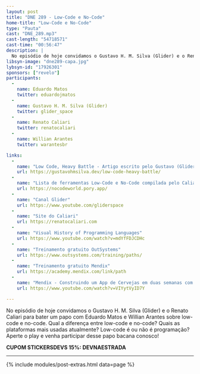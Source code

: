 ```yaml
---
layout: post
title: "DNE 289 - Low-Code e No-Code"
home-title: "Low-Code e No-Code"
type: "Pauta"
cast: "DNE_289.mp3"
cast-length: "54718571"
cast-time: "00:56:47"
description: |
  No episódio de hoje convidamos o Gustavo H. M. Silva (Glider) e o Renato Caliari para bater um papo com Eduardo Matos e Willian Arantes sobre low-code e no-code. Qual a diferença entre low-code e no-code? Quais as plataformas mais usadas atualmente? Low-code é ou não é programação? Aperte o play e venha participar desse papo bacana conosco!
libsyn-image: "dne289-capa.jpg"
lybsyn-id: "17926301"
sponsors: ["revelo"]
participants:
  -
    name: Eduardo Matos
    twitter: eduardojmatos
  -
    name: Gustavo H. M. Silva (Glider)
    twitter: glider_space
  -
    name: Renato Caliari
    twitter: renatocaliari
  -
    name: Willian Arantes
    twitter: warantesbr

links:
  -
    name: "Low Code, Heavy Battle - Artigo escrito pelo Gustavo (Glider)"
    url: https://gustavohmsilva.dev/low-code-heavy-battle/
  -
    name: "Lista de ferramentas Low-Code e No-Code compilada pelo Caliari"
    url: https://nocodeworld.pory.app/
  -
    name: "Canal Glider"
    url: https://www.youtube.com/gliderspace
  -
    name: "Site do Caliari"
    url: https://renatocaliari.com
  -
    name: "Visual History of Programming Languages"
    url: https://www.youtube.com/watch?v=mdYfFDJCDHc
  -
    name: "Treinamento gratuito OutSystems"
    url: https://www.outsystems.com/training/paths/
  -
    name: "Treinamento gratuito Mendix"
    url: https://academy.mendix.com/link/path
  -
    name: "Mendix - Construindo um App de Cervejas em duas semanas com Low-Code"
    url: https://www.youtube.com/watch?v=VIYytVyID7Y

---
```


No episódio de hoje convidamos o Gustavo H. M. Silva (Glider) e o Renato Caliari para bater um papo com Eduardo Matos e Willian Arantes sobre low-code e no-code. Qual a diferença entre low-code e no-code? Quais as plataformas mais usadas atualmente? Low-code é ou não é programação? Aperte o play e venha participar desse papo bacana conosco!

<strong>CUPOM STICKERSDEVS 15%: DEVNAESTRADA</strong>

---

{% include modules/post-extras.html data=page %}
